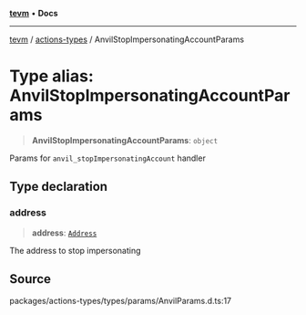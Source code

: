 [**tevm**](../../README.md) • **Docs**

***

[tevm](../../modules.md) / [actions-types](../README.md) / AnvilStopImpersonatingAccountParams

# Type alias: AnvilStopImpersonatingAccountParams

> **AnvilStopImpersonatingAccountParams**: `object`

Params for `anvil_stopImpersonatingAccount` handler

## Type declaration

### address

> **address**: [`Address`](Address.md)

The address to stop impersonating

## Source

packages/actions-types/types/params/AnvilParams.d.ts:17
